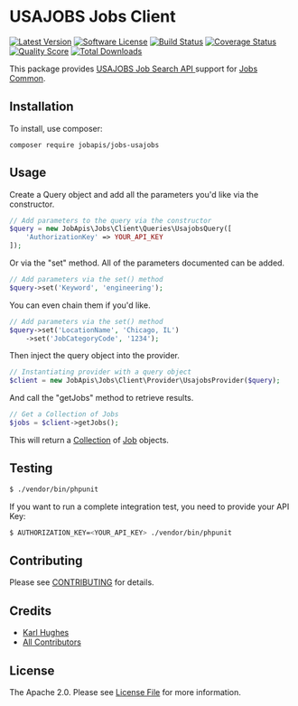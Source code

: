 # USAJOBS Jobs Client

[![Latest Version](https://img.shields.io/github/release/jobapis/jobs-usajobs.svg?style=flat-square)](https://github.com/jobapis/jobs-usajobs/releases)
[![Software License](https://img.shields.io/badge/license-APACHE%202.0-brightgreen.svg?style=flat-square)](LICENSE.md)
[![Build Status](https://img.shields.io/travis/jobapis/jobs-usajobs/master.svg?style=flat-square&1)](https://travis-ci.org/jobapis/jobs-usajobs)
[![Coverage Status](https://img.shields.io/scrutinizer/coverage/g/jobapis/jobs-usajobs.svg?style=flat-square)](https://scrutinizer-ci.com/g/jobapis/jobs-usajobs/code-structure)
[![Quality Score](https://img.shields.io/scrutinizer/g/jobapis/jobs-usajobs.svg?style=flat-square)](https://scrutinizer-ci.com/g/jobapis/jobs-usajobs)
[![Total Downloads](https://img.shields.io/packagist/dt/jobapis/jobs-usajobs.svg?style=flat-square)](https://packagist.org/packages/jobapis/jobs-usajobs)

This package provides [USAJOBS Job Search API ](https://developer.usajobs.gov/Search-API/Overview)
support for [Jobs Common](https://github.com/jobapis/jobs-common).

## Installation

To install, use composer:

```
composer require jobapis/jobs-usajobs
```

## Usage

Create a Query object and add all the parameters you'd like via the constructor.
 
```php
// Add parameters to the query via the constructor
$query = new JobApis\Jobs\Client\Queries\UsajobsQuery([
    'AuthorizationKey' => YOUR_API_KEY
]);
```

Or via the "set" method. All of the parameters documented can be added.

```php
// Add parameters via the set() method
$query->set('Keyword', 'engineering');
```

You can even chain them if you'd like.

```php
// Add parameters via the set() method
$query->set('LocationName', 'Chicago, IL')
    ->set('JobCategoryCode', '1234');
```
 
Then inject the query object into the provider.

```php
// Instantiating provider with a query object
$client = new JobApis\Jobs\Client\Provider\UsajobsProvider($query);
```

And call the "getJobs" method to retrieve results.

```php
// Get a Collection of Jobs
$jobs = $client->getJobs();
```

This will return a [Collection](https://github.com/jobapis/jobs-common/blob/master/src/Collection.php) of [Job](https://github.com/jobapis/jobs-common/blob/master/src/Job.php) objects.

## Testing

``` bash
$ ./vendor/bin/phpunit
```

If you want to run a complete integration test, you need to provide your API Key:
``` bash
$ AUTHORIZATION_KEY=<YOUR_API_KEY> ./vendor/bin/phpunit
```

## Contributing

Please see [CONTRIBUTING](/CONTRIBUTING.md) for details.

## Credits

- [Karl Hughes](https://github.com/karllhughes)
- [All Contributors](https://github.com/jobapis/jobs-usajobs/contributors)

## License

The Apache 2.0. Please see [License File](https://github.com/jobapis/jobs-usajobs/blob/master/LICENSE) for more information.

